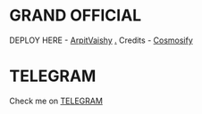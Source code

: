 # GRAND OFFICIAL

DEPLOY HERE - [ArpitVaishy]()
[.](https://heroku.com/deploy)
Credits - [Cosmosify](https://t.me/Cosmosifyhttps://dashboard.heroku.com/new?button-url=https%3A%2F%2Fgithub.com%2Flegendx22%2FGRANDROBOT&template=https%3A%2F%2Fgithub.com%2Flegendx22%2FGRANDROBOT)

# TELEGRAM
Check me on [TELEGRAM](https://t.me/TheAVBot)

